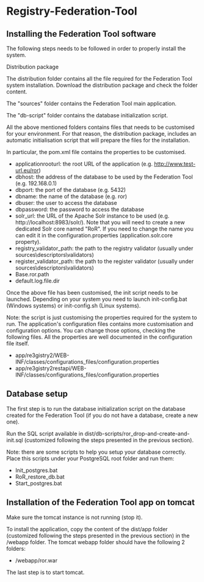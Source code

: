 # Registry-Federation-Tool

## Installing the Federation Tool software 

The following steps needs to be followed in order to properly install the system. 

Distribution package 

The distribution folder contains all the file required for the Federation Tool system installation. Download the distribution package and check the folder content. 

The "sources" folder contains the Federation Tool main application. 

The "db-script" folder contains the database initialization script. 

All the above mentioned folders contains files that needs to be customised for your environment. For that reason, the distribution package, includes an automatic initialisation script that will prepare the files for the installation. 

In particular, the pom.xml file contains the properties to be customised. 

* applicationrooturl: the root URL of the application (e.g. http://www.test-url.eu/ror) 
* dbhost: the address of the database to be used by the Federation Tool (e.g. 192.168.0.1) 
* dbport: the port of the database (e.g. 5432) 
* dbname: the name of the database (e.g. ror) 
* dbuser: the user to access the database 
* dbpassword: the password to access the database 
* solr_url: the URL of the Apache Solr instance to be used (e.g. http://localhost:8983/solr/). Note that you will need to create a new dedicated Solr core named "RoR". If you need to change the name you can edit it in the configuration.properties (application.solr.core property). 
* registry_validator_path: the path to the registry validator (usually under sources\descriptors\validators) 
* register_validator_path: the path to the register validator (usually under sources\descriptors\validators) 
* Base.ror.path 
* default.log.file.dir 

Once the above file has been customised, the init script needs to be launched. Depending on your system you need to launch init-config.bat (Windows systems) or init-config.sh (Linux systems). 

Note: the script is just customising the properties required for the system to run. The application's configuration files contains more customisation and configuration options. You can change those options, checking the following files. All the properties are well documented in the configuration file itself. 

* app/re3gistry2/WEB-INF/classes/configurations_files/configuration.properties 
* app/re3gistry2restapi/WEB-INF/classes/configurations_files/configuration.properties 

## Database setup 

The first step is to run the database initialization script on the database created for the Federation Tool (if you do not have a database, create a new one). 

Run the SQL script available in dist/db-scripts/ror_drop-and-create-and-init.sql (customized following the steps presented in the previous section). 

Note: there are some scripts to help you setup your database correctly. Place this scripts under your PostgreSQL root folder and run them: 
* Init_postgres.bat 
* RoR_restore_db.bat 
* Start_postgres.bat 

## Installation of the Federation Tool app on tomcat 

Make sure the tomcat instance is not running (stop it). 

To install the application, copy the content of the dist/app folder (customized following the steps presented in the previous section) in the <tomcat-home>/webapp folder. The tomcat webapp folder should have the following 2 folders: 

* <tomcat-home>/webapp/ror.war 

The last step is to start tomcat. 
